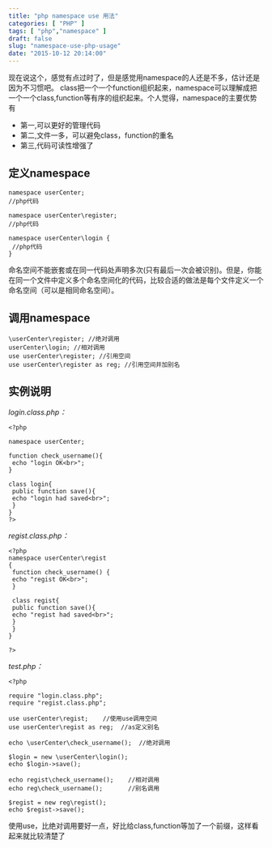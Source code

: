 ```yaml
---
title: "php namespace use 用法"
categories: [ "PHP" ]
tags: [ "php","namespace" ]
draft: false
slug: "namespace-use-php-usage"
date: "2015-10-12 20:14:00"
---
```


现在说这个，感觉有点过时了，但是感觉用namespace的人还是不多，估计还是因为不习惯吧。
class把一个一个function组织起来，namespace可以理解成把一个一个class,function等有序的组织起来。个人觉得，namespace的主要优势有

 - 第一,可以更好的管理代码
 - 第二,文件一多，可以避免class，function的重名
 - 第三,代码可读性增强了

## 定义namespace

    namespace userCenter;
    //php代码
    
    namespace userCenter\register;
    //php代码
    
    namespace userCenter\login {
     //php代码
    }


<!--more-->


命名空间不能嵌套或在同一代码处声明多次(只有最后一次会被识别)。但是，你能在同一个文件中定义多个命名空间化的代码，比较合适的做法是每个文件定义一个命名空间（可以是相同命名空间）。

## 调用namespace

    \userCenter\register; //绝对调用
    userCenter\login; //相对调用
    use userCenter\register; //引用空间
    use userCenter\register as reg; //引用空间并加别名

## 实例说明

*login.class.php：*

    <?php
    
    namespace userCenter;
    
    function check_username(){
     echo "login OK<br>";
    }
    
    class login{
     public function save(){
     echo "login had saved<br>";
     }
    }
    ?>

*regist.class.php：*

    <?php
    namespace userCenter\regist
    {
     function check_username() {
     echo "regist OK<br>";
     } 
    
     class regist{
     public function save(){
     echo "regist had saved<br>";
     }
     }
    }
    
    ?>
*test.php：*

    <?php
    
    require "login.class.php";
    require "regist.class.php";
    
    use userCenter\regist;    //使用use调用空间
    use userCenter\regist as reg;  //as定义别名
    
    echo \userCenter\check_username();  //绝对调用
    
    $login = new \userCenter\login();
    echo $login->save();
    
    echo regist\check_username();    //相对调用
    echo reg\check_username();       //别名调用 
    
    $regist = new reg\regist();
    echo $regist->save();

使用use，比绝对调用要好一点，好比给class,function等加了一个前缀，这样看起来就比较清楚了